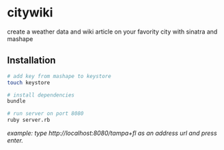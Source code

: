 # citywiki
create a weather data and wiki article on your favority city with sinatra and mashape

## Installation

```bash
# add key from mashape to keystore
touch keystore

# install dependencies
bundle

# run server on port 8080
ruby server.rb
```

*example: type http://localhost:8080/tampa+fl as an address url and press enter.*
